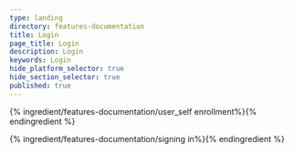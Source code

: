 ```yaml
---
type: landing
directory: features-documentation
title: Login
page_title: Login
description: Login
keywords: Login
hide_platform_selector: true
hide_section_selector: true
published: true
---
```

{% ingredient/features-documentation/user_self enrollment%}{% endingredient %}

{% ingredient/features-documentation/signing in%}{% endingredient %}
